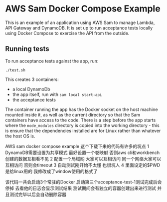 # AWS Sam Docker Compose Example

This is an example of an application using AWS Sam to manage Lambda, API Gateway and DynamoDB. It is set up to run acceptance tests locally using Docker Compose to exercise the API from the outside.

## Running tests

To run acceptance tests against the app, run:

```shell
./test.sh
```

This creates 3 containers:

 - a local DynamoDb
 - the app itself, run with `sam local start-api`
 - the acceptance tests

The container running the app has the Docker socket on the host machine mounted inside it, as well as the current directory so that the Sam containers have access to the code. There is a step before the app starts where the `node_modules` directory is copied into the working directory - this is ensure that the dependencies installed are for Linux rather than whatever the host OS is.



AWS sam docker compose example
这个下载下来的代码有许多的坑点
1 DynamoDB需要设置为共享模式 最好设置一个卷映射 否则aws cli和workbench创建的数据互相看不见
2 配置一个局域网 大家可以互相访问 同一个网络大家可以互相访问 否则会timeout
3 自动测试刚开始不太懂 也很坑人
4 里面设定的$PWD是给linux用的  我修改成了window使用的格式了

该代码一共会启动3个常驻的Docker 启动第三个acceptance-test-1测试完成后会停掉 去看他的日志会显示测试结果
测试期间会有独立的容器创建出来进行测试 并且测试完毕以后会自动删除容器